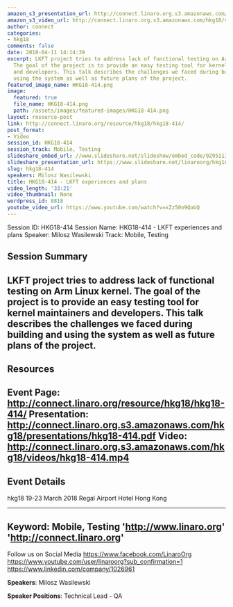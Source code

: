 ```yaml
---
amazon_s3_presentation_url: http://connect.linaro.org.s3.amazonaws.com/hkg18/presentations/hkg18-414.pdf
amazon_s3_video_url: http://connect.linaro.org.s3.amazonaws.com/hkg18/videos/hkg18-414.mp4
author: connect
categories:
- hkg18
comments: false
date: 2018-04-11 14:14:39
excerpt: LKFT project tries to address lack of functional testing on Arm Linux kernel.
  The goal of the project is to provide an easy testing tool for kernel maintainers
  and developers. This talk describes the challenges we faced during building and
  using the system as well as future plans of the project.
featured_image_name: HKG18-414.png
image:
  featured: true
  file_name: HKG18-414.png
  path: /assets/images/featured-images/HKG18-414.png
layout: resource-post
link: http://connect.linaro.org/resource/hkg18/hkg18-414/
post_format:
- Video
session_id: HKG18-414
session_track: Mobile, Testing
slideshare_embed_url: //www.slideshare.net/slideshow/embed_code/92951137
slideshare_presentation_url: https://www.slideshare.net/linaroorg/hkg18414-lkft-experiences-and-plans
slug: hkg18-414
speakers: Milosz Wasilewski
title: HKG18-414 - LKFT experiences and plans
video_length: '33:21'
video_thumbnail: None
wordpress_id: 8818
youtube_video_url: https://www.youtube.com/watch?v=xZz50o9QaUQ
---
```


Session ID: HKG18-414
Session Name: HKG18-414 - LKFT experiences and plans
Speaker: Milosz Wasilewski
Track: Mobile, Testing


## Session Summary
LKFT project tries to address lack of functional testing on Arm Linux kernel. The goal of the project is to provide an easy testing tool for kernel maintainers and developers. This talk describes the challenges we faced during building and using the system as well as future plans of the project.
---------------------------------------------------
## Resources
Event Page: http://connect.linaro.org/resource/hkg18/hkg18-414/
Presentation: http://connect.linaro.org.s3.amazonaws.com/hkg18/presentations/hkg18-414.pdf
Video: http://connect.linaro.org.s3.amazonaws.com/hkg18/videos/hkg18-414.mp4
 ---------------------------------------------------
## Event Details
hkg18
19-23 March 2018 
Regal Airport Hotel Hong Kong

---------------------------------------------------
Keyword: Mobile, Testing
'http://www.linaro.org'
'http://connect.linaro.org'
---------------------------------------------------
Follow us on Social Media
https://www.facebook.com/LinaroOrg
https://www.youtube.com/user/linaroorg?sub_confirmation=1
https://www.linkedin.com/company/1026961

**Speakers**: Milosz Wasilewski

**Speaker Positions**: Technical Lead - QA